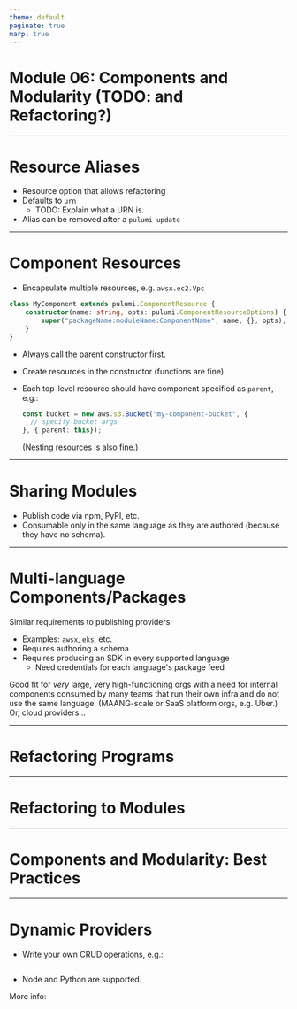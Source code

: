 ```yaml
---
theme: default
paginate: true
marp: true
---
```


# **Module 06: Components and Modularity (TODO: and Refactoring?)**

---

# Resource Aliases

- Resource option that allows refactoring
- Defaults to `urn`
  - TODO: Explain what a URN is.
- Alias can be removed after a `pulumi update`

---

# Component Resources

- Encapsulate multiple resources, e.g. `awsx.ec2.Vpc`

```typescript
class MyComponent extends pulumi.ComponentResource {
    constructor(name: string, opts: pulumi.ComponentResourceOptions) {
        super("packageName:moduleName:ComponentName", name, {}, opts);
    }
}
```

- Always call the parent constructor first.
- Create resources in the constructor (functions are fine).
- Each top-level resource should have component specified as `parent`, e.g.:

    ```typescript
    const bucket = new aws.s3.Bucket("my-component-bucket", {
      // specify bucket args
    }, { parent: this});
    ```

  (Nesting resources is also fine.)

---

# Sharing Modules

- Publish code via npm, PyPI, etc.
- Consumable only in the same language as they are authored (because they have no schema).

---

# Multi-language Components/Packages

Similar requirements to publishing providers:

- Examples: `awsx`, `eks`, etc.
- Requires authoring a schema
- Requires producing an SDK in every supported language
  - Need credentials for each language's package feed

Good fit for *very* large, very high-functioning orgs with a need for internal components consumed by many teams that run their own infra and do not use the same language. (MAANG-scale or SaaS platform orgs, e.g. Uber.) Or, cloud providers...

---

# Refactoring Programs

---

# Refactoring to Modules

---

# Components and Modularity: Best Practices

---

# Dynamic Providers

- Write your own CRUD operations, e.g.:

    ```typescript

    ```

- Node and Python are supported.

More info: 
